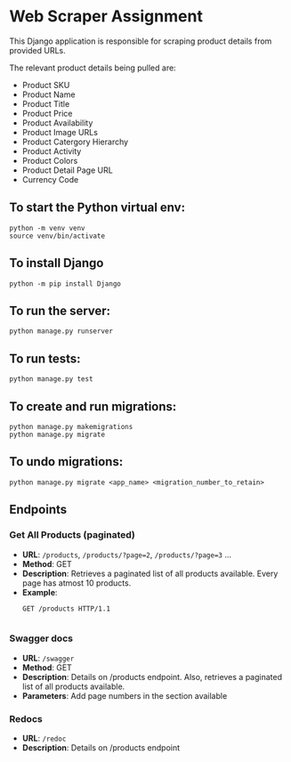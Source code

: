 # Web Scraper Assignment

This Django application is responsible for scraping product details from provided URLs. 

The relevant product details being pulled are:
- Product SKU
- Product Name
- Product Title
- Product Price
- Product Availability
- Product Image URLs
- Product Catergory Hierarchy
- Product Activity
- Product Colors
- Product Detail Page URL
- Currency Code

## To start the Python virtual env:
    python -m venv venv
    source venv/bin/activate

## To install Django
    python -m pip install Django

## To run the server:
    python manage.py runserver   

## To run tests:
    python manage.py test 

## To create and run migrations:
    python manage.py makemigrations
    python manage.py migrate

## To undo migrations:
    python manage.py migrate <app_name> <migration_number_to_retain>

## Endpoints

### Get All Products (paginated)
- **URL**: `/products`,  `/products/?page=2`, `/products/?page=3` ... 
- **Method**: GET
- **Description**: Retrieves a paginated list of all products available. Every page has atmost 10 products.
- **Example**: 
  ```http
  GET /products HTTP/1.1


### Swagger docs
- **URL**: `/swagger`
- **Method**: GET
- **Description**: Details on /products endpoint. Also, retrieves a paginated list of all products available. 
- **Parameters**: Add page numbers in the section available


### Redocs
- **URL**: `/redoc`
- **Description**: Details on /products endpoint